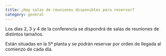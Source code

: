 ```yaml
---
title: ¿Hay salas de reuniones disponibles para reservar?
category: general
---
```

Los días 2, 3 y 4 de la conferencia se dispondrá de salas de reuniones de distintos tamaños. 

Están situadas en la 5ª planta y se podrán reservar por orden de llegada al comienzo de cada día.